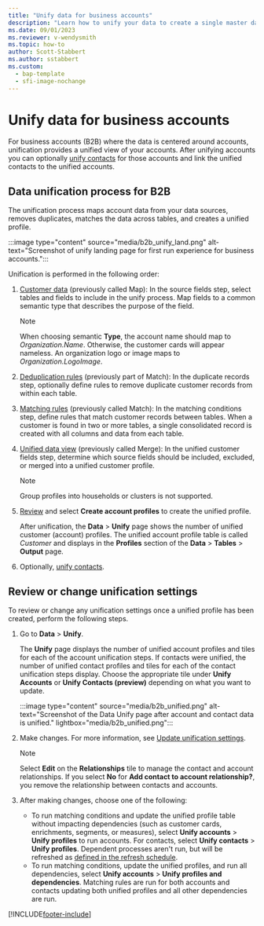 ```yaml
---
title: "Unify data for business accounts"
description: "Learn how to unify your data to create a single master dataset of account profiles."
ms.date: 09/01/2023
ms.reviewer: v-wendysmith
ms.topic: how-to
author: Scott-Stabbert
ms.author: sstabbert
ms.custom:
  - bap-template
  - sfi-image-nochange
---
```


# Unify data for business accounts

For business accounts (B2B) where the data is centered around accounts, unification provides a unified view of your accounts. After unifying accounts you can optionally [unify contacts](data-unification-contacts.md) for those accounts and link the unified contacts to the unified accounts.

## Data unification process for B2B

The unification process maps account data from your data sources, removes duplicates, matches the data across tables, and creates a unified profile.

:::image type="content" source="media/b2b_unify_land.png" alt-text="Screenshot of unify landing page for first run experience for business accounts.":::

Unification is performed in the following order:

1. [Customer data](../data-unification-map-tables.md) (previously called Map): In the source fields step, select tables and fields to include in the unify process. Map fields to a common semantic type that describes the purpose of the field.

   > [!NOTE]
   > When choosing semantic **Type**, the account name should map to *Organization.Name*. Otherwise, the customer cards will appear nameless. An organization logo or image maps to *Organization.LogoImage*.

1. [Deduplication rules](../data-unification-duplicates.md) (previously part of Match): In the duplicate records step, optionally define rules to remove duplicate customer records from within each table.

1. [Matching rules](../data-unification-match-tables.md) (previously called Match): In the matching conditions step, define rules that match customer records between tables. When a customer is found in two or more tables, a single consolidated record is created with all columns and data from each table.

1. [Unified data view](../data-unification-merge-tables.md) (previously called Merge): In the unified customer fields step, determine which source fields should be included, excluded, or merged into a unified customer profile.  

   > [!NOTE]
   > Group profiles into households or clusters is not supported.

1. [Review](../data-unification-review.md) and select **Create account profiles** to create the unified profile.

   After unification, the **Data** > **Unify** page shows the number of unified customer (account) profiles. The unified account profile table is called *Customer* and displays in the **Profiles** section of the **Data** > **Tables** > **Output** page.

1. Optionally, [unify contacts](data-unification-contacts.md).

## Review or change unification settings

To review or change any unification settings once a unified profile has been created, perform the following steps. 

1. Go to **Data** > **Unify**.

   The **Unify** page displays the number of unified account profiles and tiles for each of the account unification steps. If contacts were unified, the number of unified contact profiles and tiles for each of the contact unification steps display. Choose the appropriate tile under **Unify Accounts** or **Unify Contacts (preview)** depending on what you want to update.

   :::image type="content" source="media/b2b_unified.png" alt-text="Screenshot of the Data Unify page after account and contact data is unified." lightbox="media/b2b_unified.png":::

1. Make changes. For more information, see [Update unification settings](../data-unification-update.md).

   > [!NOTE]
   > Select **Edit** on the **Relationships** tile to manage the contact and account relationships. If you select **No** for **Add contact to account relationship?**, you remove the relationship between contacts and accounts.

1. After making changes, choose one of the following:

   - To run matching conditions and update the unified profile table without impacting dependencies (such as customer cards, enrichments, segments, or measures), select **Unify accounts** > **Unify profiles** to run accounts. For contacts, select **Unify contacts** > **Unify profiles**. Dependent processes aren't run, but will be refreshed as [defined in the refresh schedule](../schedule-refresh.md).
   - To run matching conditions, update the unified profiles, and run all dependencies, select **Unify accounts** > **Unify profiles and dependencies**. Matching rules are run for both accounts and contacts updating both unified profiles and all other dependencies are run.

[!INCLUDE[footer-include](../includes/footer-banner.md)]
